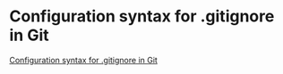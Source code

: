 # Configuration syntax for .gitignore in Git
[Configuration syntax for .gitignore in Git](https://aiwithcloud.com/2022/09/14/configuration_syntax_for_-gitignore_in_git/)